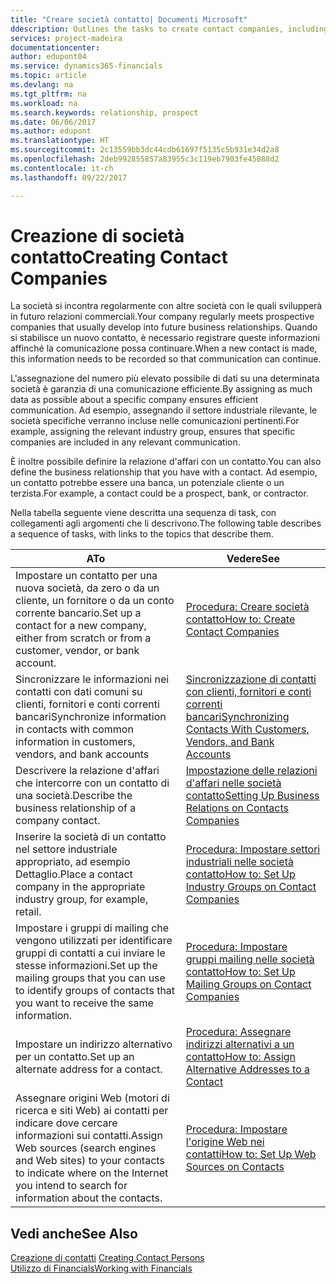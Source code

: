 ```yaml
---
title: "Creare società contatto| Documenti Microsoft"
ddescription: Outlines the tasks to create contact companies, including assigning relevant data about prospects and defining the business relationships you have with companies.
services: project-madeira
documentationcenter: 
author: edupont04
ms.service: dynamics365-financials
ms.topic: article
ms.devlang: na
ms.tgt_pltfrm: na
ms.workload: na
ms.search.keywords: relationship, prospect
ms.date: 06/06/2017
ms.author: edupont
ms.translationtype: HT
ms.sourcegitcommit: 2c13559bb3dc44cdb61697f5135c5b931e34d2a8
ms.openlocfilehash: 2deb992855857a83955c3c119eb7903fe45088d2
ms.contentlocale: it-ch
ms.lasthandoff: 09/22/2017

---
```

# <a name="creating-contact-companies"></a><span data-ttu-id="b10b9-102">Creazione di società contatto</span><span class="sxs-lookup"><span data-stu-id="b10b9-102">Creating Contact Companies</span></span>
<span data-ttu-id="b10b9-103">La società si incontra regolarmente con altre società con le quali svilupperà in futuro relazioni commerciali.</span><span class="sxs-lookup"><span data-stu-id="b10b9-103">Your company regularly meets prospective companies that usually develop into future business relationships.</span></span> <span data-ttu-id="b10b9-104">Quando si stabilisce un nuovo contatto, è necessario registrare queste informazioni affinché la comunicazione possa continuare.</span><span class="sxs-lookup"><span data-stu-id="b10b9-104">When a new contact is made, this information needs to be recorded so that communication can continue.</span></span>

<span data-ttu-id="b10b9-105">L'assegnazione del numero più elevato possibile di dati su una determinata società è garanzia di una comunicazione efficiente.</span><span class="sxs-lookup"><span data-stu-id="b10b9-105">By assigning as much data as possible about a specific company ensures efficient communication.</span></span> <span data-ttu-id="b10b9-106">Ad esempio, assegnando il settore industriale rilevante, le società specifiche verranno incluse nelle comunicazioni pertinenti.</span><span class="sxs-lookup"><span data-stu-id="b10b9-106">For example, assigning the relevant industry group, ensures that specific companies are included in any relevant communication.</span></span>

<span data-ttu-id="b10b9-107">È inoltre possibile definire la relazione d'affari con un contatto.</span><span class="sxs-lookup"><span data-stu-id="b10b9-107">You can also define the business relationship that you have with a contact.</span></span> <span data-ttu-id="b10b9-108">Ad esempio, un contatto potrebbe essere una banca, un potenziale cliente o un terzista.</span><span class="sxs-lookup"><span data-stu-id="b10b9-108">For example, a contact could be a prospect, bank, or contractor.</span></span>

<span data-ttu-id="b10b9-109">Nella tabella seguente viene descritta una sequenza di task, con collegamenti agli argomenti che li descrivono.</span><span class="sxs-lookup"><span data-stu-id="b10b9-109">The following table describes a sequence of tasks, with links to the topics that describe them.</span></span> 

| <span data-ttu-id="b10b9-110">A</span><span class="sxs-lookup"><span data-stu-id="b10b9-110">To</span></span> | <span data-ttu-id="b10b9-111">Vedere</span><span class="sxs-lookup"><span data-stu-id="b10b9-111">See</span></span> |
| --- | --- |
| <span data-ttu-id="b10b9-112">Impostare un contatto per una nuova società, da zero o da un cliente, un fornitore o da un conto corrente bancario.</span><span class="sxs-lookup"><span data-stu-id="b10b9-112">Set up a contact for a new company, either from scratch or from a customer, vendor, or bank account.</span></span> |[<span data-ttu-id="b10b9-113">Procedura: Creare società contatto</span><span class="sxs-lookup"><span data-stu-id="b10b9-113">How to: Create Contact Companies</span></span>](marketing-how-create-contact-companies.md) |
| <span data-ttu-id="b10b9-114">Sincronizzare le informazioni nei contatti con dati comuni su clienti, fornitori e conti correnti bancari</span><span class="sxs-lookup"><span data-stu-id="b10b9-114">Synchronize information in contacts with common information in customers, vendors, and bank accounts</span></span> |[<span data-ttu-id="b10b9-115">Sincronizzazione di contatti con clienti, fornitori e conti correnti bancari</span><span class="sxs-lookup"><span data-stu-id="b10b9-115">Synchronizing Contacts With Customers, Vendors, and Bank Accounts</span></span>](marketing-synchronize-contacts-customers-vendors-bank-accounts.md) |
| <span data-ttu-id="b10b9-116">Descrivere la relazione d'affari che intercorre con un contatto di una società.</span><span class="sxs-lookup"><span data-stu-id="b10b9-116">Describe the business relationship of a company contact.</span></span> |[<span data-ttu-id="b10b9-117">Impostazione delle relazioni d'affari nelle società contatto</span><span class="sxs-lookup"><span data-stu-id="b10b9-117">Setting Up Business Relations on Contacts Companies</span></span>](marketing-business-relations.md) |
| <span data-ttu-id="b10b9-118">Inserire la società di un contatto nel settore industriale appropriato, ad esempio Dettaglio.</span><span class="sxs-lookup"><span data-stu-id="b10b9-118">Place a contact company in the appropriate industry group, for example, retail.</span></span> |[<span data-ttu-id="b10b9-119">Procedura: Impostare settori industriali nelle società contatto</span><span class="sxs-lookup"><span data-stu-id="b10b9-119">How to: Set Up Industry Groups on Contact Companies</span></span>](marketing-industry-groups.md) |
| <span data-ttu-id="b10b9-120">Impostare i gruppi di mailing che vengono utilizzati per identificare gruppi di contatti a cui inviare le stesse informazioni.</span><span class="sxs-lookup"><span data-stu-id="b10b9-120">Set up the mailing groups that you can use to identify groups of contacts that you want to receive the same information.</span></span> |[<span data-ttu-id="b10b9-121">Procedura: Impostare gruppi mailing nelle società contatto</span><span class="sxs-lookup"><span data-stu-id="b10b9-121">How to: Set Up Mailing Groups on Contact Companies</span></span>](marketing-mailing-groups.md) |
| <span data-ttu-id="b10b9-122">Impostare un indirizzo alternativo per un contatto.</span><span class="sxs-lookup"><span data-stu-id="b10b9-122">Set up an alternate address for a contact.</span></span> |[<span data-ttu-id="b10b9-123">Procedura: Assegnare indirizzi alternativi a un contatto</span><span class="sxs-lookup"><span data-stu-id="b10b9-123">How to: Assign Alternative Addresses to a Contact</span></span>](marketing-how-assign-alternate-address.md) |
| <span data-ttu-id="b10b9-124">Assegnare origini Web (motori di ricerca e siti Web) ai contatti per indicare dove cercare informazioni sui contatti.</span><span class="sxs-lookup"><span data-stu-id="b10b9-124">Assign Web sources (search engines and Web sites) to your contacts to indicate where on the Internet you intend to search for information about the contacts.</span></span> |[<span data-ttu-id="b10b9-125">Procedura: Impostare l'origine Web nei contatti</span><span class="sxs-lookup"><span data-stu-id="b10b9-125">How to: Set Up Web Sources on Contacts</span></span>](marketing-web-sources.md) |

## <a name="see-also"></a><span data-ttu-id="b10b9-126">Vedi anche</span><span class="sxs-lookup"><span data-stu-id="b10b9-126">See Also</span></span>
<span data-ttu-id="b10b9-127">[Creazione di contatti](marketing-create-contact-persons.md) </span><span class="sxs-lookup"><span data-stu-id="b10b9-127">[Creating Contact Persons](marketing-create-contact-persons.md) </span></span>  
[<span data-ttu-id="b10b9-128">Utilizzo di Financials</span><span class="sxs-lookup"><span data-stu-id="b10b9-128">Working with Financials</span></span>](ui-work-product.md)


